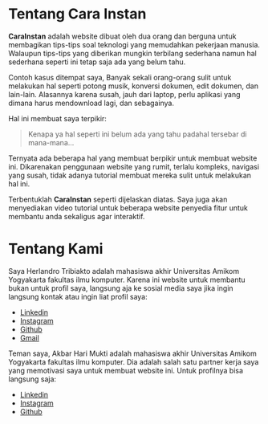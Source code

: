 # Tentang Cara Instan

**CaraInstan** adalah website dibuat oleh dua orang dan berguna untuk membagikan tips-tips soal teknologi yang memudahkan pekerjaan manusia. Walaupun tips-tips yang diberikan mungkin terbilang sederhana namun hal sederhana seperti ini tetap saja ada yang belum tahu.

Contoh kasus ditempat saya, Banyak sekali orang-orang sulit untuk melakukan hal seperti potong musik, konversi dokumen, edit dokumen, dan lain-lain. Alasannya karena susah, jauh dari laptop, perlu aplikasi yang dimana harus mendownload lagi, dan sebagainya.

Hal ini membuat saya terpikir:
> Kenapa ya hal seperti ini belum ada yang tahu padahal tersebar di mana-mana...

Ternyata ada beberapa hal yang membuat berpikir untuk membuat website ini. Dikarenakan penggunaan website yang rumit, terlalu kompleks, navigasi yang susah, tidak adanya tutorial membuat mereka sulit untuk melakukan hal ini.

Terbentuklah **CaraInstan** seperti dijelaskan diatas. Saya juga akan menyediakan video tutorial untuk beberapa website penyedia fitur untuk membantu anda sekaligus agar interaktif.

# Tentang Kami

Saya Herlandro Tribiakto adalah mahasiswa akhir Universitas Amikom Yogyakarta fakultas ilmu komputer. Karena ini website untuk membantu bukan untuk profil saya, langsung aja ke sosial media saya jika ingin langsung kontak atau ingin liat profil saya:

- [Linkedin](https://www.linkedin.com/in/herlandro-tribiakto/)
- [Instagram](https://www.instagram.com/herlandrotri/)
- [Github](https://github.com/herlandroando)
- [Gmail](https://mail.google.com/mail/?view=cm&fs=1&to=herlandrotri@gmail.com&su=Kontak%20Cara%20Instan&body=Tuliskan%20Pesan%20Anda)

Teman saya, Akbar Hari Mukti adalah mahasiswa akhir Universitas Amikom Yogyakarta fakultas ilmu komputer. Dia adalah salah satu partner kerja saya yang memotivasi saya untuk membuat website ini. Untuk profilnya bisa langsung saja:

- [Linkedin](https://www.linkedin.com/in/akbarharimukti/)
- [Instagram](https://www.instagram.com/akbarharii/)
- [Github](https://github.com/akbarharii)